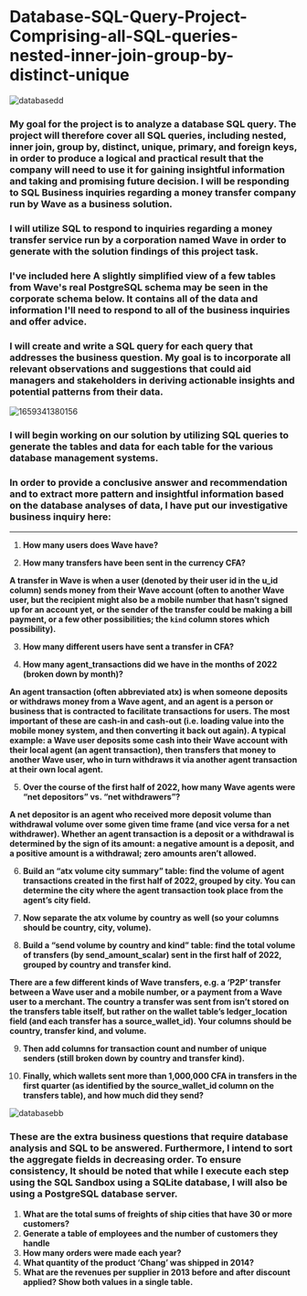 # Database-SQL-Query-Project-Comprising-all-SQL-queries-nested-inner-join-group-by-distinct-unique

![databasedd](https://github.com/justinjabo250/Database-SQL-Query-Project-Comprising-all-SQL-queries-nested-inner-join-group-by-distinct-unique/assets/115732734/8f9c38db-8320-4070-beab-7aa10b8eefe6)


### My goal for the project is to analyze a database SQL query. The project will therefore cover all SQL queries, including nested, inner join, group by, distinct, unique, primary, and foreign keys, in order to produce a logical and practical result that the company will need to use it for gaining insightful information and taking and promising future decision. I will be responding to SQL Business inquiries regarding a money transfer company run by Wave as a business solution. 

### I will utilize SQL to respond to inquiries regarding a money transfer service run by a corporation named Wave in order to generate with the solution findings of this project task. 

### I've included here A slightly simplified view of a few tables from Wave's real PostgreSQL schema may be seen in the corporate schema below. It contains all of the data and information I'll need to respond to all of the business inquiries and offer advice.

### I will create and write a SQL query for each query that addresses the business question. My goal is to incorporate all relevant observations and suggestions that could aid managers and stakeholders in deriving actionable insights and potential patterns from their data.


![1659341380156](https://github.com/justinjabo250/Database-SQL-Query-Project-Comprising-all-SQL-queries-nested-inner-join-group-by-distinct-unique/assets/115732734/e44e8cfc-6ae3-4ffe-987e-aa23eee7f40b)


### I will begin working on our solution by utilizing SQL queries to generate the tables and data for each table for the various database management systems.

### In order to provide a conclusive answer and recommendation and to extract more pattern and insightful information based on the database analyses of data, I have put our investigative business inquiry here: 



---


1. **How many users does Wave have?**

2. **How many transfers have been sent in the currency CFA?**  

**A transfer in Wave is when a user (denoted by their user id in the u_id column) sends money from their Wave account (often to another Wave user, but the recipient might also be a mobile number that hasn’t signed up for an account yet, or the sender of the transfer could be making a bill payment, or a few other possibilities; the `kind` column stores which possibility).** 

3. **How many different users have sent a transfer in CFA?** 

4. **How many agent_transactions did we have in the months of 2022 (broken down by month)?**  

**An agent transaction (often abbreviated atx) is when someone deposits or withdraws money from a Wave agent, and an agent is a person or business that is contracted to facilitate transactions for users. The most important of these are cash-in and cash-out (i.e. loading value into the mobile money system, and then converting it back out again). A typical example: a Wave user deposits some cash into their Wave account with their local agent (an agent transaction), then transfers that money to another Wave user, who in turn withdraws it via another agent transaction at their own local agent.** 

5. **Over the course of the first half of 2022, how many Wave agents were “net depositors” vs. “net withdrawers”?**  

**A net depositor is an agent who received more deposit volume than withdrawal volume over some given time frame (and vice versa for a net withdrawer). Whether an agent transaction is a deposit or a withdrawal is determined by the sign of its amount: a negative amount is a deposit, and a positive amount is a withdrawal; zero amounts aren’t allowed.** 

6. **Build an “atx volume city summary” table: find the volume of agent transactions created in the first half of 2022, grouped by city. You can determine the city where the agent transaction took place from the agent’s city field.** 

7. **Now separate the atx volume by country as well (so your columns should be country, city, volume).** 

8. **Build a “send volume by country and kind” table: find the total volume of transfers (by send_amount_scalar) sent in the first half of 2022, grouped by country and transfer kind.**  

**There are a few different kinds of Wave transfers, e.g. a ‘P2P’ transfer between a Wave user and a mobile number, or a payment from a Wave user to a merchant. The country a transfer was sent from isn’t stored on the transfers table itself, but rather on the wallet table’s ledger_location field (and each transfer has a source_wallet_id). Your columns should be country, transfer kind, and volume.** 

9. **Then add columns for transaction count and number of unique senders (still broken down by country and transfer kind).** 

10. **Finally, which wallets sent more than 1,000,000 CFA in transfers in the first quarter (as identified by the source_wallet_id column on the transfers table), and how much did they send?** 


![databasebb](https://github.com/justinjabo250/Database-SQL-Query-Project-Comprising-all-SQL-queries-nested-inner-join-group-by-distinct-unique/assets/115732734/101a1c8a-ea1b-44cb-b0b0-f1c59348a099)


### These are the extra business questions that require database analysis and SQL to be answered. Furthermore, I intend to sort the aggregate fields in decreasing order. To ensure consistency, It should be noted that while I execute each step using the SQL Sandbox using a SQLite database, I will also be using a PostgreSQL database server.


1. **What are the total sums of freights of ship cities that have 30 or more customers?**
2. **Generate a table of employees and the number of customers they handle**
3. **How many orders were made each year?**
4. **What quantity of the product ‘Chang’ was shipped in 2014?**
5. **What are the revenues per supplier in 2013 before and after discount applied? Show both values in a single table.**





